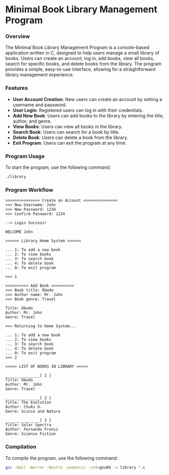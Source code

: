 Minimal Book Library Management Program
=======================================

### Overview
The Minimal Book Library Management Program is a console-based application written in C, designed to help users manage a small library of books. Users can create an account, log in, add books, view all books, search for specific books, and delete books from the library. The program provides a simple, easy-to-use interface, allowing for a straightforward library management experience.

### Features
- **User Account Creation**: New users can create an account by setting a username and password.
- **User Login**: Registered users can log in with their credentials.
- **Add New Book**: Users can add books to the library by entering the title, author, and genre.
- **View Books**: Users can view all books in the library.
- **Search Book**: Users can search for a book by title.
- **Delete Book**: Users can delete a book from the library.
- **Exit Program**: Users can exit the program at any time.

### Program Usage
To start the program, use the following command:

```bash
./library
```

### Program Workflow

```plaintext
>>>>>>>>>>>>>>> Create an Account <<<<<<<<<<<<<<<
>>> New Username: John
>>> New Password: 1234
>>> Confirm Password: 1234

--> Login Success!

WELCOME John

>>>>>> Library Home System <<<<<<

... 1: To add a new book
... 2: To view books
... 3: To search book
... 4: To delete book
... 0: To exit program

>>> 1

>>>>>>>>>> Add Book <<<<<<<<<<
>>> Book title: Obodo
>>> Author name: Mr. John
>>> Book genre: Travel

Title: Obodo
Author: Mr. John
Genre: Travel

>>> Returning to Home System...

... 1: To add a new book
... 2: To view books
... 3: To search book
... 4: To delete book
... 0: To exit program
>>> 2

>>>>> LIST OF BOOKS IN LIBRARY <<<<<

_______________[ 1 ]
Title: Obodo
Author: Mr. John
Genre: Travel

_______________[ 2 ]
Title: The Evolution
Author: Chuks U.
Genre: Scince and Nature

_______________[ 3 ]
Title: Solar Spectra
Author: Fernando Fronsi
Genre: Science Fiction

```

### Compilation
To compile the program, use the following command:
```bash
gcc -Wall -Werror -Wextra -pedantic -std=gnu89 -o library *.c
```
